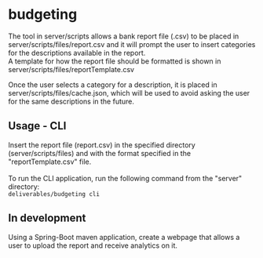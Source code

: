 # budgeting
The tool in server/scripts allows a bank report file (.csv) to be placed in server/scripts/files/report.csv and it will prompt the user to insert categories for the descriptions available in the report. <br>
A template for how the report file should be formatted is shown in server/scripts/files/reportTemplate.csv <br>

Once the user selects a category for a description, it is placed in server/scripts/files/cache.json, which will be used to avoid asking the user for the same descriptions in the future. <br>

## Usage - CLI
Insert the report file (report.csv) in the specified directory (server/scripts/files) and with the format specified in the "reportTemplate.csv" file. <br><br>
To run the CLI application, run the following command from the "server" directory: <br>
```deliverables/budgeting cli```

## In development
Using a Spring-Boot maven application, create a webpage that allows a user to upload the report and receive analytics on it.